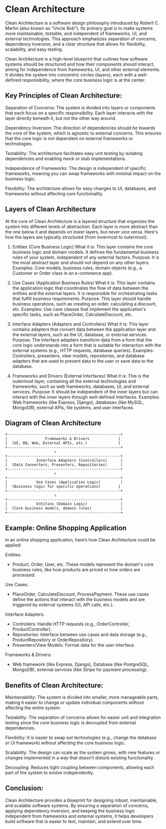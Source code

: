 # Clean Architecture

Clean Architecture is a software design philosophy introduced by Robert C. Martin (also known as "Uncle Bob"). Its primary goal is to make systems more maintainable, testable, and independent of frameworks, UI, and external technologies. This approach emphasizes separation of concerns, dependency inversion, and a clear structure that allows for flexibility, scalability, and easy testing.

Clean Architecture is a high-level blueprint that outlines how software systems should be structured and how their components should interact, aiming for independence from frameworks, UI, and other external elements. It divides the system into concentric circles (layers), each with a well-defined responsibility, where the core business logic is at the center.

## Key Principles of Clean Architecture:

Separation of Concerns: The system is divided into layers or components that each focus on a specific responsibility. Each layer interacts with the layer directly beneath it, but not the other way around.

Dependency Inversion: The direction of dependencies should be towards the core of the system, which is agnostic to external concerns. This ensures that the core logic is not dependent on external frameworks or technologies.

Testability: The architecture facilitates easy unit testing by isolating dependencies and enabling mock or stub implementations.

Independence of Frameworks: The design is independent of specific frameworks, meaning you can swap frameworks with minimal impact on the business logic.

Flexibility: The architecture allows for easy changes to UI, databases, and frameworks without affecting core functionality.

## Layers of Clean Architecture

At the core of Clean Architecture is a layered structure that organizes the system into different levels of abstraction. Each layer is more abstract than the one below it and depends on lower layers, but never vice versa. Here's how the layers are typically structured (from innermost to outermost):

1. Entities (Core Business Logic)
What it is: This layer contains the core business logic and domain models. It defines the fundamental business rules of your system, independent of any external factors.
Purpose: It is the most abstract layer and should not depend on any other layers.
Examples: Core models, business rules, domain objects (e.g., a Customer or Order class in an e-commerce app).

2. Use Cases (Application Business Rules)
What it is: This layer contains the application logic that coordinates the flow of data between the entities and the external layers. It is responsible for orchestrating tasks that fulfill business requirements.
Purpose: This layer should handle business operations, such as creating an order, calculating a discount, etc.
Examples: Use case classes that implement the application's specific tasks, such as PlaceOrder, CalculateDiscount, etc.

3. Interface Adapters (Adapters and Controllers)
What it is: This layer contains adapters that convert data between the application layer and the external layers, such as the UI, database, or external services.
Purpose: The interface adapters transform data from a form that the core logic understands into a form that is suitable for interaction with the external systems (e.g., HTTP requests, database queries).
Examples: Controllers, presenters, view models, repositories, and database adapters that are used to present data to the user or save data to the database.

4. Frameworks and Drivers (External Interfaces)
What it is: This is the outermost layer, containing all the external technologies and frameworks, such as web frameworks, databases, UI, and external services.
Purpose: It should be independent of the inner layers but can interact with the inner layers through well-defined interfaces.
Examples: Web frameworks (like Express, Django), databases (like MySQL, MongoDB), external APIs, file systems, and user interfaces.

## Diagram of Clean Architecture

```
+---------------------------------------------------+
|                 Frameworks & Drivers             |
|  (UI, DB, Web, External APIs, etc.)              |
+---------------------------------------------------+
                      ↑
+---------------------------------------------------+
|             Interface Adapters (Controllers)      |
|  (Data Converters, Presenters, Repositories)      |
+---------------------------------------------------+
                      ↑
+---------------------------------------------------+
|             Use Cases (Application Logic)         |
|  (Business logic for specific operations)        |
+---------------------------------------------------+
                      ↑
+---------------------------------------------------+
|             Entities (Domain Logic)               |
|  (Core business models, domain rules)             |
+---------------------------------------------------+
```

## Example: Online Shopping Application

In an online shopping application, here’s how Clean Architecture could be applied:

Entities:

- Product, Order, User, etc. These models represent the domain's core business rules, like how products are priced or how orders are processed.

Use Cases:

- PlaceOrder, CalculateDiscount, ProcessPayment. These use cases define the actions that interact with the business models and are triggered by external systems (UI, API calls, etc.).

Interface Adapters:

- Controllers: Handle HTTP requests (e.g., OrderController, ProductController).
- Repositories: Interface between use cases and data storage (e.g., ProductRepository or OrderRepository).
- Presenters/View Models: Format data for the user interface.

Frameworks & Drivers:

- Web framework (like Express, Django), Database (like PostgreSQL, MongoDB), external services (like Stripe for payment processing).

## Benefits of Clean Architecture:

Maintainability: The system is divided into smaller, more manageable parts, making it easier to change or update individual components without affecting the entire system.

Testability: The separation of concerns allows for easier unit and integration testing since the core business logic is decoupled from external dependencies.

Flexibility: It is easier to swap out technologies (e.g., change the database or UI framework) without affecting the core business logic.

Scalability: The design can scale as the system grows, with new features or changes implemented in a way that doesn’t disturb existing functionality.

Decoupling: Reduces tight coupling between components, allowing each part of the system to evolve independently.

## Conclusion:

Clean Architecture provides a blueprint for designing robust, maintainable, and scalable software systems. By ensuring a separation of concerns, applying dependency inversion, and keeping the business logic independent from frameworks and external systems, it helps developers build software that is easier to test, maintain, and extend over time.